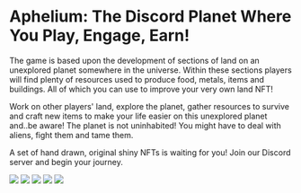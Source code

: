 # Aphelium: The Discord Planet Where You Play, Engage, Earn! 
The game is based upon the development of sections of land on an unexplored planet somewhere in the universe. Within these sections players will find plenty of resources used to produce food, metals, items and buildings. All of which you can use to improve your very own land NFT!

Work on other players' land, explore the planet, gather resources to survive and craft new items to make your life easier on this unexplored planet and..be aware! The planet is not uninhabited! You might have to deal with aliens, fight them and tame them.

A set of hand drawn, original shiny NFTs is waiting for you! Join our Discord server and begin your journey.

[<img src="https://img.shields.io/discord/1019996471459848335"/>](https://discord.gg/KjbWUyhZwF) [<img src="https://img.shields.io/badge/website-visit-7289da"/>](https://aphelium.io)  [<img src="https://img.shields.io/twitch/status/apheliumgame?style=social"/>](https://twitch.tv/apheliumgame) [<img src="https://img.shields.io/twitter/follow/apheliumgame"/>](https://twitter.com/ApheliumGame) [<img src="https://img.shields.io/badge/atomichub-buy-ea923e"/>](https://wax.atomichub.io/explorer/collection/wax-mainnet/apheliumgame)

